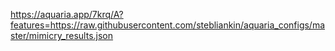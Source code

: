 

https://aquaria.app/7krq/A?features=https://raw.githubusercontent.com/stebliankin/aquaria_configs/master/mimicry_results.json
